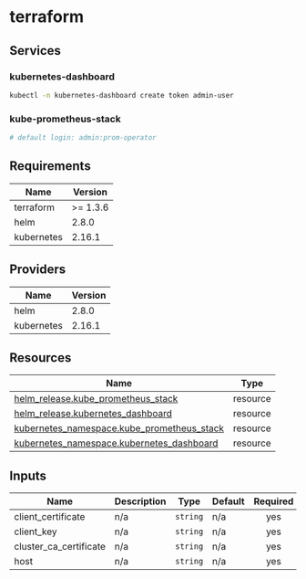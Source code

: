 # terraform

## Services

### kubernetes-dashboard

```bash
kubectl -n kubernetes-dashboard create token admin-user
```

### kube-prometheus-stack

```bash
# default login: admin:prom-operator
```

<!-- BEGIN_TF_DOCS -->
## Requirements

| Name | Version |
|------|---------|
| terraform | >= 1.3.6 |
| helm | 2.8.0 |
| kubernetes | 2.16.1 |

## Providers

| Name | Version |
|------|---------|
| helm | 2.8.0 |
| kubernetes | 2.16.1 |

## Resources

| Name | Type |
|------|------|
| [helm_release.kube_prometheus_stack](https://registry.terraform.io/providers/hashicorp/helm/2.8.0/docs/resources/release) | resource |
| [helm_release.kubernetes_dashboard](https://registry.terraform.io/providers/hashicorp/helm/2.8.0/docs/resources/release) | resource |
| [kubernetes_namespace.kube_prometheus_stack](https://registry.terraform.io/providers/hashicorp/kubernetes/2.16.1/docs/resources/namespace) | resource |
| [kubernetes_namespace.kubernetes_dashboard](https://registry.terraform.io/providers/hashicorp/kubernetes/2.16.1/docs/resources/namespace) | resource |

## Inputs

| Name | Description | Type | Default | Required |
|------|-------------|------|---------|:--------:|
| client\_certificate | n/a | `string` | n/a | yes |
| client\_key | n/a | `string` | n/a | yes |
| cluster\_ca\_certificate | n/a | `string` | n/a | yes |
| host | n/a | `string` | n/a | yes |
<!-- END_TF_DOCS -->
